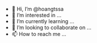 - 👋 Hi, I’m @hoangtssa
- 👀 I’m interested in ...
- 🌱 I’m currently learning ...
- 💞️ I’m looking to collaborate on ...
- 📫 How to reach me ...

<!---
hoangtssa/hoangtssa is a ✨ special ✨ repository because its `README.md` (this file) appears on your GitHub profile.
You can click the Preview link to take a look at your changes.
--->
